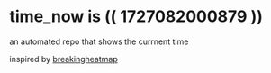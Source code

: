 # time_now is (( 1727082000879 ))

an automated repo that shows the currnent time

inspired by [breakingheatmap](https://github.com/breakingheatmap/breakingheatmap)